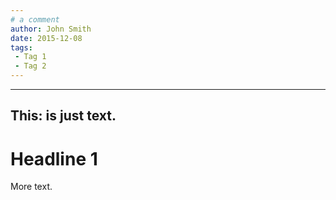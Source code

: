 ```yaml
---
# a comment
author: John Smith
date: 2015-12-08
tags:
 - Tag 1
 - Tag 2
---
```


---
This: is just text.
---

# Headline 1

More text.
